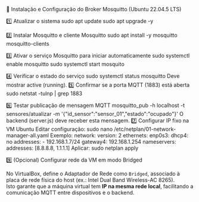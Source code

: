 📌 Instalação e Configuração do Broker Mosquitto (Ubuntu 22.04.5 LTS)

1️⃣ Atualizar o sistema
sudo apt update
sudo apt upgrade -y

2️⃣ Instalar Mosquitto e cliente Mosquitto
sudo apt install -y mosquitto mosquitto-clients

3️⃣ Ativar o serviço Mosquitto para iniciar automaticamente
sudo systemctl enable mosquitto
sudo systemctl start mosquito

4️⃣ Verificar o estado do serviço
sudo systemctl status mosquitto
Deve mostrar active (running).
5️⃣ Confirmar se a porta MQTT (1883) está aberta
sudo netstat -tulnp | grep 1883

6️⃣ Testar publicação de mensagem MQTT
mosquitto_pub -h localhost -t sensores/atualizar -m '{"id_sensor":"sensor_01","estado":"ocupado"}'
O backend (server.js) deve receber esta mensagem.
7️⃣ Configurar IP fixo na VM Ubuntu
Editar configuração:
sudo nano /etc/netplan/01-network-manager-all.yaml
Exemplo:
network:
  version: 2
  ethernets:
    enp0s3:
      dhcp4: no
      addresses:
        - 192.168.1.7/24
      gateway4: 192.168.1.254
      nameservers:
        addresses: [8.8.8.8, 1.1.1.1]
Aplicar:
sudo netplan apply

9️⃣ (Opcional) Configurar rede da VM em modo Bridged

No VirtualBox, define o Adaptador de Rede como `Bridged`, associado à placa de rede física do host (ex.: Intel Dual Band Wireless-AC 8265).  
Isto garante que a máquina virtual tem **IP na mesma rede local**, facilitando a comunicação MQTT entre dispositivos e o backend.
